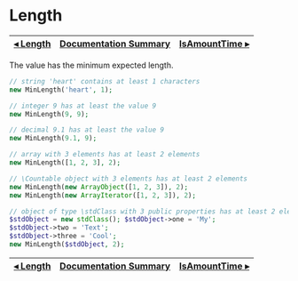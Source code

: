 # Length

[◂ Length](06-maxlength.md) | [Documentation Summary](index.md) | [IsAmountTime ▸](07-isamounttime.md)
-- | -- | --

The value has the minimum expected length.

```php
// string 'heart' contains at least 1 characters
new MinLength('heart', 1);

// integer 9 has at least the value 9
new MinLength(9, 9);

// decimal 9.1 has at least the value 9
new MinLength(9.1, 9);

// array with 3 elements has at least 2 elements
new MinLength([1, 2, 3], 2);

// \Countable object with 3 elements has at least 2 elements
new MinLength(new ArrayObject([1, 2, 3]), 2);
new MinLength(new ArrayIterator([1, 2, 3]), 2);

// object of type \stdClass with 3 public properties has at least 2 elements
$stdObject = new stdClass(); $stdObject->one = 'My';
$stdObject->two = 'Text';
$stdObject->three = 'Cool';
new MinLength($stdObject, 2);
```

[◂ Length](06-maxlength.md) | [Documentation Summary](index.md) | [IsAmountTime ▸](07-isamounttime.md)
-- | -- | --
